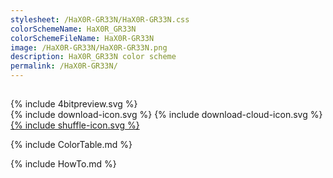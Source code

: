 ```yaml
---
stylesheet: /HaX0R-GR33N/HaX0R-GR33N.css
colorSchemeName: HaX0R_GR33N
colorSchemeFileName: HaX0R-GR33N
image: /HaX0R-GR33N/HaX0R-GR33N.png
description: HaX0R_GR33N color scheme
permalink: /HaX0R-GR33N/
---
```


<h2 style='text-align:center'>
    <a id='colorSchemeNameLink' href='#'>
        <span class='ColorSchemeFileName' />
    </a>
</h2>

<div class='centeredText'>
{% include 4bitpreview.svg %}
</div>

<div class='centeredText'>
    <a id='downloadSchemeLink' class='padded'>
{% include download-icon.svg %}
    </a>
    <a id='cdnSchemeLink' class='padded'>
{% include download-cloud-icon.svg %}
    </a>
    <a id='feelingLucky' href="javascript:feelingLucky(document.getElementById('themeSelector'))" class='padded'>
{% include shuffle-icon.svg %}
    </a>    
</div>

{% include ColorTable.md %}

{% include HowTo.md %}

